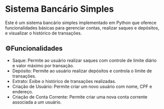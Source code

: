 # Sistema Bancário Simples
Este é um sistema bancário simples implementado em Python que oferece funcionalidades básicas para gerenciar contas, realizar saques e depósitos, e visualizar o histórico de transações.

## ⚙️Funcionalidades
  - Saque: Permite ao usuário realizar saques com controle de limite diário e valor máximo por transação.
  - Depósito: Permite ao usuário realizar depósitos e controla o limite de transações.
  - Extrato: Exibe o histórico de transações realizadas.
  - Criação de Usuário: Permite criar um novo usuário com nome, CPF e endereço.
  - Criação de Conta Corrente: Permite criar uma nova conta corrente associada a um usuário.
